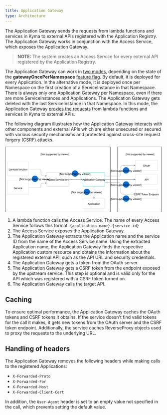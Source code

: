 ```yaml
---
title: Application Gateway
type: Architecture
---
```


The Application Gateway sends the requests from lambda functions and services in Kyma to external APIs registered with the Application Registry. The Application Gateway works in conjunction with the Access Service, which exposes the Application Gateway.

>**NOTE:** The system creates an Access Service for every external API registered by the Application Registry.

The Application Gateway can work in [two modes](#architecture-application-connector-components-application-operator), depending on the state of the **gatewayOncePerNamespace** [feature flag](https://github.com/kyma-project/kyma/blob/master/components/application-operator/README.md#usage). By default, it is deployed for every Application. In the alternative mode, it is deployed once per Namespace on the first creation of a ServiceInstance in that Namespace. There is always only one Application Gateway per Namespace, even if there are more ServiceInstances and Applications. The Application Gateway gets deleted with the last ServiceInstance in that Namespace. In this mode, the Application Gateway [proxies the requests](#details-proxying-requests-by-the-application-gateway) from lambda functions and services in Kyma to external APIs.

The following diagram illustrates how the Application Gateway interacts with other components and external APIs
which are either unsecured or secured with various security mechanisms and protected against cross-site request forgery (CSRF) attacks.

![Application Gateway Diagram](./assets/003-architecture-proxy-service.svg)

1. A lambda function calls the Access Service. The name of every Access Service follows this format: `{application-name}-{service-id}`
2. The Access Service exposes the Application Gateway.
3. The Application Gateway extracts the Application name and the service ID from the name of the Access Service name. Using the extracted Application name, the Application Gateway finds the respective Application custom resource and obtains the information about the registered external API, such as the API URL and security credentials.
4. The Application Gateway gets a token from the OAuth server.
5. The Application Gateway gets a CSRF token from the endpoint exposed by the upstream service. This step is optional and is valid only for the API which was registered with a CSRF token turned on.
6. The Application Gateway calls the target API.

## Caching

To ensure optimal performance, the Application Gateway caches the OAuth tokens and CSRF tokens it obtains. If the service doesn't find valid tokens for the call it makes, it gets new tokens from the OAuth server and the CSRF token endpoint.
Additionally, the service caches ReverseProxy objects used to proxy the requests to the underlying URL.

## Handling of headers

The Application Gateway removes the following headers while making calls to the registered Applications:

- `X-Forwarded-Proto`
- `X-Forwarded-For`
- `X-Forwarded-Host`
- `X-Forwarded-Client-Cert`

In addition, the `User-Agent` header is set to an empty value not specified in the call, which prevents setting the default value.